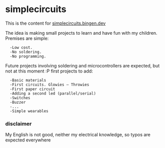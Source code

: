 # simplecircuits

This is the content for [simplecircuits.bingen.dev](http://simplecircuits.bingen.dev)

The idea is making small projects to learn and have fun with my children. Premises are simple:
     
      -Low cost.
      -No soldering.
      -No programming.

Future projects involving soldering and microcontrollers are expected, but not at this moment :P
first projects to add:
        
      -Basic materials
      -First circuits. Glowies — Throwies
      -First paper circuit
      -Adding a second led (parallel/serial)
      -Switches
      -Buzzer
      -...
      -Simple wearables

### disclaimer
My English is not good, neither my electrical knowledge, so typos are expected everywhere 
